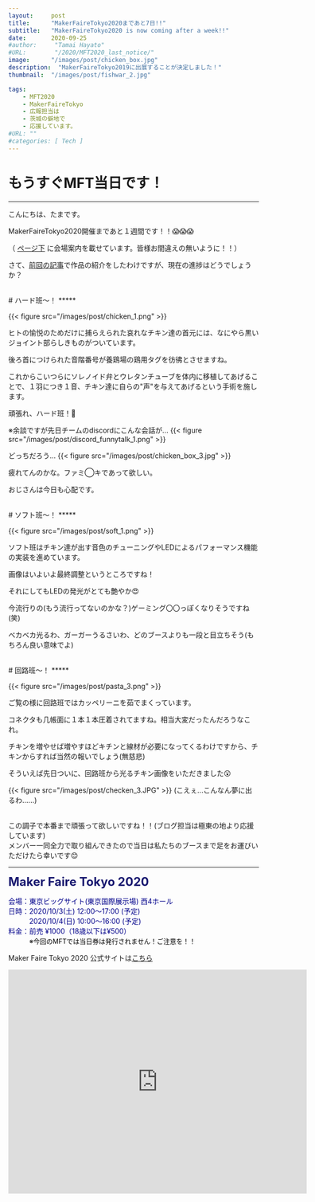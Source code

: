 ```yaml
---
layout:     post
title:      "MakerFaireTokyo2020まであと7日!!"
subtitle:   "MakerFaireTokyo2020 is now coming after a week!!"
date:       2020-09-25
#author:     "Tamai Hayato"
#URL:        "/2020/MFT2020_last_notice/"
image:      "/images/post/chicken_box.jpg"
description:  "MakerFaireTokyo2019に出展することが決定しました！"
thumbnail:  "/images/post/fishwar_2.jpg"

tags:
    - MFT2020
    - MakerFaireTokyo
    - 広報担当は
    - 茨城の僻地で
    - 応援しています。
#URL: ""
#categories: [ Tech ]
---
```


# もうすぐMFT当日です！
*****

こんにちは、たまです。

MakerFaireTokyo2020開催まであと１週間です！！😱😱😱

（ [ページ下](#anchor1) に会場案内を載せています。皆様お間違えの無いように！！）

さて、[前回の記事](/site/post/mft2020_notice_works/)で作品の紹介をしたわけですが、現在の進捗はどうでしょうか？



<br>
# ハード班〜！
*****

{{< figure src="/images/post/chicken_1.png" >}}

ヒトの愉悦のためだけに捕らえられた哀れなチキン達の首元には、なにやら黒いジョイント部らしきものがついています。

後ろ首につけられた音階番号が養鶏場の鶏用タグを彷彿とさせますね。

これからこいつらにソレノイド弁とウレタンチューブを体内に移植してあげることで、１羽につき１音、チキン達に自らの"声"を与えてあげるという手術を施します。

頑張れ、ハード班！💪

※余談ですが先日チームのdiscordにこんな会話が...
{{< figure src="/images/post/discord_funnytalk_1.png" >}}

どっちだろう...
{{< figure src="/images/post/chicken_box_3.jpg" >}}

疲れてんのかな。ファミ◯キであって欲しい。

おじさんは今日も心配です。


<br>
# ソフト班〜！
*****

{{< figure src="/images/post/soft_1.png" >}}

ソフト班はチキン達が出す音色のチューニングやLEDによるパフォーマンス機能の実装を進めています。

画像はいよいよ最終調整というところですね！

それにしてもLEDの発光がとても艶やか😍

今流行りの(もう流行ってないのかな？)ゲーミング〇〇っぽくなりそうですね(笑)

ベカベカ光るわ、ガーガーうるさいわ、どのブースよりも一段と目立ちそう(もちろん良い意味でよ)


<br>
# 回路班〜！
*****

{{< figure src="/images/post/pasta_3.png" >}}

ご覧の様に回路班ではカッペリーニを茹でまくっています。

コネクタも几帳面に１本１本圧着されてますね。相当大変だったんだろうなこれ。

チキンを増やせば増やすほどキチンと線材が必要になってくるわけですから、チキンからすれば当然の報いでしょう(無慈悲)

そういえば先日ついに、回路班から光るチキン画像をいただきました😲

{{< figure src="/images/post/checken_3.JPG" >}}
(こえぇ...こんなん夢に出るわ......)


<br>
この調子で本番まで頑張って欲しいですね！！(ブログ担当は極東の地より応援しています)
<br>
メンバー一同全力で取り組んできたので当日は私たちのブースまで足をお運びいただけたら幸いです😊


*****


<font size="5" style="color: #191970"><strong>Maker Faire Tokyo 2020 </strong></font>

<span style="color: #00008b">
会場：東京ビッグサイト(東京国際展示場) 西4ホール<br>
日時：2020/10/3(土) 12:00～17:00 (予定)<br>
　　　2020/10/4(日) 10:00〜16:00 (予定)<br>
料金：前売 ¥1000（18歳以下は¥500）<br>
　　　<font size="2" style="color: black">※今回のMFTでは当日券は発行されません！ご注意を！！</font><br>
</span>

Maker Faire Tokyo 2020 公式サイトは[こちら](https://makezine.jp/event/mft2020/)

<iframe src="https://www.google.com/maps/embed?pb=!1m18!1m12!1m3!1d3036.252335944826!2d139.79220751082184!3d35.629796762478506!2m3!1f0!2f0!3f0!3m2!1i1024!2i768!4f13.1!3m3!1m2!1s0x601889dc629d1e7b%3A0xa4d1509a76045a01!2z5p2x5Lqs44OT44OD44Kw44K144Kk44OI!5e0!3m2!1sja!2sjp!4v1590041936669!5m2!1sja!2sjp" width="600" height="450" frameborder="0" style="border:0;" allowfullscreen="" aria-hidden="false" tabindex="0"></iframe>
